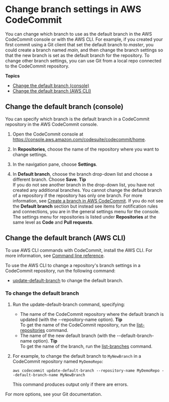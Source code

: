 # Change branch settings in AWS CodeCommit<a name="how-to-change-branch"></a>

You can change which branch to use as the default branch in the AWS CodeCommit console or with the AWS CLI\. For example, if you created your first commit using a Git client that set the default branch to *master*, you could create a branch named *main*, and then change the branch settings so that the new branch is set as the default branch for the repository\. To change other branch settings, you can use Git from a local repo connected to the CodeCommit repository\. 

**Topics**
+ [Change the default branch \(console\)](#how-to-change-branch-console)
+ [Change the default branch \(AWS CLI\)](#how-to-change-branch-cli)

## Change the default branch \(console\)<a name="how-to-change-branch-console"></a>

You can specify which branch is the default branch in a CodeCommit repository in the AWS CodeCommit console\. 

1. Open the CodeCommit console at [https://console\.aws\.amazon\.com/codesuite/codecommit/home](https://console.aws.amazon.com/codesuite/codecommit/home)\.

1. In **Repositories**, choose the name of the repository where you want to change settings\. 

1. In the navigation pane, choose **Settings**\.

1. In **Default branch**, choose the branch drop\-down list and choose a different branch\. Choose **Save**\.
**Tip**  
If you do not see another branch in the drop\-down list, you have not created any additional branches\. You cannot change the default branch of a repository if the repository has only one branch\. For more information, see [Create a branch in AWS CodeCommit](how-to-create-branch.md)\.
If you do not see the **Default branch** section but instead see items for notification rules and connections, you are in the general settings menu for the console\. The settings menu for repositories is listed under **Repositories** at the same level as **Code** and **Pull requests**\.

## Change the default branch \(AWS CLI\)<a name="how-to-change-branch-cli"></a>

To use AWS CLI commands with CodeCommit, install the AWS CLI\. For more information, see [Command line reference](cmd-ref.md)\. 

To use the AWS CLI to change a repository's branch settings in a CodeCommit repository, run the following command:
+ [update\-default\-branch](#how-to-change-branch-cli-default) to change the default branch\.

### To change the default branch<a name="how-to-change-branch-cli-default"></a>

1. Run the update\-default\-branch command, specifying:
   + The name of the CodeCommit repository where the default branch is updated \(with the \-\-repository\-name option\)\.
**Tip**  
To get the name of the CodeCommit repository, run the [list\-repositories](how-to-view-repository-details.md#how-to-view-repository-details-no-name-cli) command\.
   + The name of the new default branch \(with the \-\-default\-branch\-name option\)\.
**Tip**  
To get the name of the branch, run the [list\-branches](how-to-view-branch-details.md#how-to-view-branch-details-cli) command\.

1. For example, to change the default branch to `MyNewBranch` in a CodeCommit repository named `MyDemoRepo`:

   ```
   aws codecommit update-default-branch --repository-name MyDemoRepo --default-branch-name MyNewBranch
   ```

   This command produces output only if there are errors\.

For more options, see your Git documentation\.